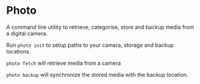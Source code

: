 Photo
=====

A command line utility to retrieve, categorise, store and backup
media from a digital camera.

Run `photo init` to setup paths to your camera, storage and backup
locations.

`photo fetch` will retrieve media from a camera

`photo backup` will synchronize the stored media with the backup
location.


